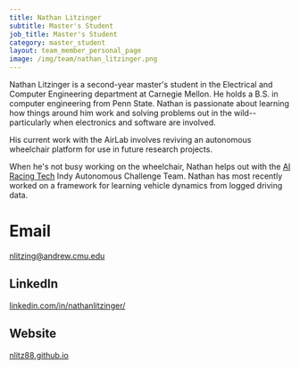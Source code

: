 ```yaml
---
title: Nathan Litzinger
subtitle: Master's Student
job_title: Master's Student
category: master_student
layout: team_member_personal_page
image: /img/team/nathan_litzinger.png
---
```


Nathan Litzinger is a second-year master's student in the Electrical and
Computer Engineering department at Carnegie Mellon. He holds a B.S. in computer
engineering from Penn State. Nathan is passionate about learning how things
around him work and solving problems out in the wild--particularly when
electronics and software are involved.

His current work with the AirLab involves reviving an autonomous wheelchair
platform for use in future research projects.

When he's not busy working on the wheelchair, Nathan helps out with the 
[AI Racing Tech](https://www.airacingtech.com/) Indy Autonomous Challenge Team.
Nathan has most recently worked on a framework for learning vehicle dynamics
from logged driving data.

# Email #
nlitzing@andrew.cmu.edu

## LinkedIn ##
[linkedin.com/in/nathanlitzinger/](https://www.linkedin.com/in/nathanlitzinger/)

## Website ##
[nlitz88.github.io](https://nlitz88.github.io/)
